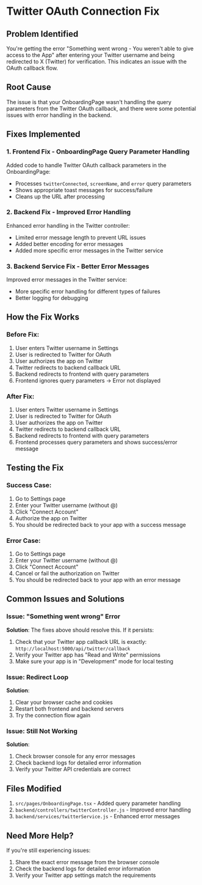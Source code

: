 # Twitter OAuth Connection Fix

## Problem Identified
You're getting the error "Something went wrong - You weren't able to give access to the App" after entering your Twitter username and being redirected to X (Twitter) for verification. This indicates an issue with the OAuth callback flow.

## Root Cause
The issue is that your OnboardingPage wasn't handling the query parameters from the Twitter OAuth callback, and there were some potential issues with error handling in the backend.

## Fixes Implemented

### 1. Frontend Fix - OnboardingPage Query Parameter Handling
Added code to handle Twitter OAuth callback parameters in the OnboardingPage:
- Processes `twitterConnected`, `screenName`, and `error` query parameters
- Shows appropriate toast messages for success/failure
- Cleans up the URL after processing

### 2. Backend Fix - Improved Error Handling
Enhanced error handling in the Twitter controller:
- Limited error message length to prevent URL issues
- Added better encoding for error messages
- Added more specific error messages in the Twitter service

### 3. Backend Service Fix - Better Error Messages
Improved error messages in the Twitter service:
- More specific error handling for different types of failures
- Better logging for debugging

## How the Fix Works

### Before Fix:
1. User enters Twitter username in Settings
2. User is redirected to Twitter for OAuth
3. User authorizes the app on Twitter
4. Twitter redirects to backend callback URL
5. Backend redirects to frontend with query parameters
6. Frontend ignores query parameters → Error not displayed

### After Fix:
1. User enters Twitter username in Settings
2. User is redirected to Twitter for OAuth
3. User authorizes the app on Twitter
4. Twitter redirects to backend callback URL
5. Backend redirects to frontend with query parameters
6. Frontend processes query parameters and shows success/error message

## Testing the Fix

### Success Case:
1. Go to Settings page
2. Enter your Twitter username (without @)
3. Click "Connect Account"
4. Authorize the app on Twitter
5. You should be redirected back to your app with a success message

### Error Case:
1. Go to Settings page
2. Enter your Twitter username (without @)
3. Click "Connect Account"
4. Cancel or fail the authorization on Twitter
5. You should be redirected back to your app with an error message

## Common Issues and Solutions

### Issue: "Something went wrong" Error
**Solution**: The fixes above should resolve this. If it persists:
1. Check that your Twitter app callback URL is exactly: `http://localhost:5000/api/twitter/callback`
2. Verify your Twitter app has "Read and Write" permissions
3. Make sure your app is in "Development" mode for local testing

### Issue: Redirect Loop
**Solution**: 
1. Clear your browser cache and cookies
2. Restart both frontend and backend servers
3. Try the connection flow again

### Issue: Still Not Working
**Solution**:
1. Check browser console for any error messages
2. Check backend logs for detailed error information
3. Verify your Twitter API credentials are correct

## Files Modified
1. `src/pages/OnboardingPage.tsx` - Added query parameter handling
2. `backend/controllers/twitterController.js` - Improved error handling
3. `backend/services/twitterService.js` - Enhanced error messages

## Need More Help?
If you're still experiencing issues:
1. Share the exact error message from the browser console
2. Check the backend logs for detailed error information
3. Verify your Twitter app settings match the requirements